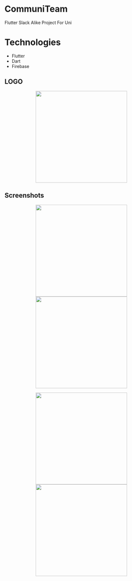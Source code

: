 # CommuniTeam
Flutter Slack Alike Project For Uni

# Technologies
* Flutter
* Dart
* Firebase

## LOGO
<p float="left" align="center">
<img src="https://github.com/MariemAbdi/CommuniTeam/assets/100727442/ba112143-0def-4b07-a530-b7956ed28552" width="300">
</p>

## Screenshots
<p float="left" align="center">
<img src="https://github.com/MariemAbdi/CommuniTeam/assets/100727442/1ab65f5b-8dcd-47d3-8769-422529e56dd0" width="300">
<img src="https://github.com/MariemAbdi/CommuniTeam/assets/100727442/2f9ea9ef-df27-4d20-8952-7c31fa8fa3e9" width="300">
</p>

<p float="left" align="center">
<img src="https://github.com/MariemAbdi/CommuniTeam/assets/100727442/87bd4d87-313f-41c0-96ab-4ff4f7dbf789" width="300">
<img src="https://github.com/MariemAbdi/CommuniTeam/assets/100727442/71a8fa76-9dc5-4aad-818e-39b1ef9e43b3" width="300">
</p>

